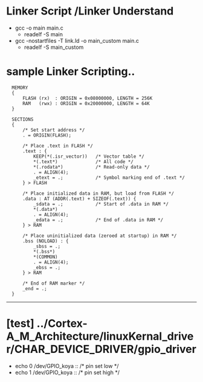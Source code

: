 # Linker Script /Linker Understand
  - gcc -o main main.c
    - readelf -S main
  - gcc -nostartfiles -T link.ld -o main_custom main.c
    - readelf -S main_custom

  # sample Linker Scripting..
      MEMORY
      {
          FLASH (rx)  : ORIGIN = 0x08000000, LENGTH = 256K
          RAM   (rwx) : ORIGIN = 0x20000000, LENGTH = 64K
      }
      
      SECTIONS
      {
          /* Set start address */
          . = ORIGIN(FLASH);
      
          /* Place .text in FLASH */
          .text : {
              KEEP(*(.isr_vector))   /* Vector table */
              *(.text*)              /* All code */
              *(.rodata*)            /* Read-only data */
              . = ALIGN(4);
              _etext = .;            /* Symbol marking end of .text */
          } > FLASH
      
          /* Place initialized data in RAM, but load from FLASH */
          .data : AT (ADDR(.text) + SIZEOF(.text)) {
              _sdata = .;            /* Start of .data in RAM */
              *(.data*)
              . = ALIGN(4);
              _edata = .;            /* End of .data in RAM */
          } > RAM
      
          /* Place uninitialized data (zeroed at startup) in RAM */
          .bss (NOLOAD) : {
              _sbss = .;
              *(.bss*)
              *(COMMON)
              . = ALIGN(4);
              _ebss = .;
          } > RAM
      
          /* End of RAM marker */
          _end = .;
      }
      
-------------------------------------------------------------------------------------------------------------
# [test] ../Cortex-A_M_Architecture/linuxKernal_driver/CHAR_DEVICE_DRIVER/gpio_driver  
   - echo 0 <pin-number> /dev/GPIO_koya                          ::   /* pin set low */
   - echo 1 <pin-number> /dev/GPIO_koya                          ::   /* pin set high */
